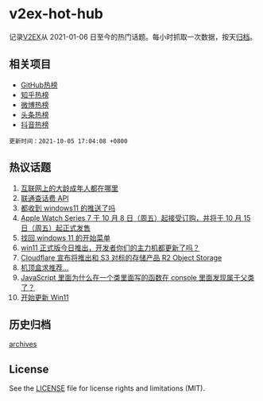 # v2ex-hot-hub

 记录[V2EX](https://www.v2ex.com/)从 2021-01-06 日至今的热门话题。每小时抓取一次数据，按天[归档](archives)。
 
 ## 相关项目

- [GitHub热榜](https://github.com/snaildev/github-hot-hub)
- [知乎热榜](https://github.com/snaildev/zhihu-hot-hub)
- [微博热榜](https://github.com/snaildev/weibo-hot-hub)
- [头条热榜](https://github.com/snaildev/toutiao-hot-hub)
- [抖音热榜](https://github.com/snaildev/douyin-hot-hub)


 `更新时间：2021-10-05 17:04:08 +0800`

## 热议话题

1. [互联网上的大龄成年人都在哪里](https://www.v2ex.com/t/805900)
1. [联通查话费 API](https://www.v2ex.com/t/805901)
1. [都收到 windows11 的推送了吗](https://www.v2ex.com/t/805915)
1. [Apple Watch Series 7 于 10 月 8 日（周五）起接受订购，并将于 10 月 15 日（周五）起正式发售](https://www.v2ex.com/t/805886)
1. [找回 windows 11 的开始菜单](https://www.v2ex.com/t/805892)
1. [win11 正式版今日推出，开发者你们的主力机都更新了吗？](https://www.v2ex.com/t/805929)
1. [Cloudflare 宣布将推出和 S3 对标的存储产品 R2 Object Storage](https://www.v2ex.com/t/805868)
1. [机顶盒求推荐...](https://www.v2ex.com/t/805916)
1. [JavaScript 里面为什么在一个类里面写的函数在 console 里面发现属于父类了？](https://www.v2ex.com/t/805883)
1. [开始更新 Win11](https://www.v2ex.com/t/805927)

## 历史归档

[archives](archives)

## License

See the [LICENSE](LICENSE) file for license rights and limitations (MIT).
